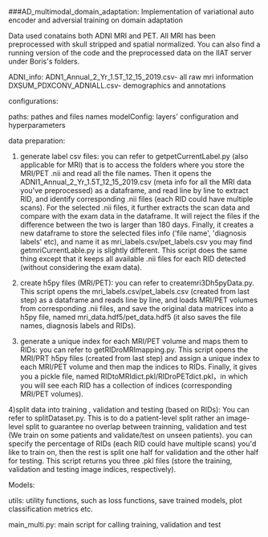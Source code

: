 ###AD_multimodal_domain_adaptation: Implementation of variational auto encoder and adversial training on domain adaptation 

Data used conatains both ADNI MRI and PET. All MRI has been preprocessed with skull stripped and spatial normalized. You can also find a running version of the code and the preprocessed data on the IIAT server under Boris's folders. 

ADNI_info:
ADN1_Annual_2_Yr_1.5T_12_15_2019.csv- all raw mri information
DXSUM_PDXCONV_ADNIALL.csv- demographics and annotations

configurations: 

paths: pathes and files names
modelConfig: layers' configuration and hyperparameters


data preparation:
 
1) generate label csv files: 
you can refer to getpetCurrentLabel.py (also applicable for MRI) that is to access the folders where you store the MRI/PET .nii and read all the file names. Then it opens the ADNI1_Annual_2_Yr_1.5T_12_15_2019.csv (meta info for all the MRI data you've preprocessed) as a dataframe, and read line by line to extract RID, and identify corresponding .nii files (each RID could have multiple scans). For the selected .nii files, it further extracts the scan data and compare with the exam data in the dataframe. It will reject the files if the difference between the two is larger than 180 days. Finally, it creates a new dataframe to store the selected files info ('file name', 'diagnosis labels' etc), and name it as mri_labels.csv/pet_labels.csv
you may find getmriCurrentLable.py is slightly different. This script does the same thing except that it keeps all available .nii files for each RID detected (without considering the exam data). 
2) create h5py files (MRI/PET): you can refer to createmri3Dh5pyData.py. This script opens the mri_labels.csv/pet_labels.csv (created from last step) as a dataframe and reads line by line, and loads MRI/PET volumes from corresponding .nii files, and save the original data matrices into a h5py file, named mri_data.hdf5/pet_data.hdf5 (it also saves the file names, diagnosis labels and RIDs).
 
3) generate a unique index for each MRI/PET volume and maps them to RIDs: you can refer to getRIDroMRImapping.py. This script opens the MRI/PRT h5py files (created from last step) and assign a unique index to each MRI/PET volume and then map the indices to RIDs. Finally, it gives you a pickle file, named RIDtoMRIdict.pkl/RIDroPETdict.pkl，in which you will see each RID has a collection of indices (corresponding MRI/PET volumes).  

4)split data into training , validation and testing (based on RIDs): You can refer to splitDataset.py. This is to do a patient-level split rather an image-level split to guarantee no overlap between trainning, validation and test (We train on some patients and validate/test on unseen patients). you can specify the percentage of RIDs (each RID could have multiple scans) you'd like to train on, then the rest is split one half for validation and the other half for testing. This script returns you three .pkl files (store the training, validation and testing image indices, respectively).

Models:

utils: utility functions, such as loss functions, save trained models, plot classification metrics etc. 

main_multi.py: main script for calling training, validation and test




